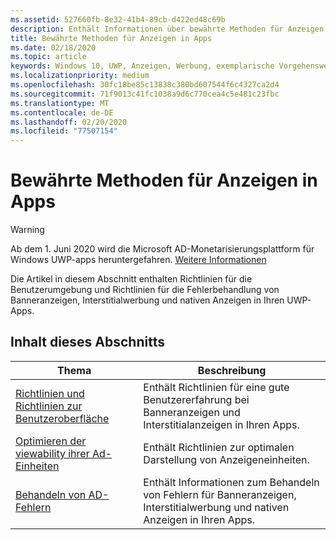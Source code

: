 ```yaml
---
ms.assetid: 527660fb-8e32-41b4-89cb-d422ed48c69b
description: Enthält Informationen über bewährte Methoden für Anzeigen in Apps, einschließlich der UX-Richtlinien und Fehlerbehandlung.
title: Bewährte Methoden für Anzeigen in Apps
ms.date: 02/18/2020
ms.topic: article
keywords: Windows 10, UWP, Anzeigen, Werbung, exemplarische Vorgehensweisen
ms.localizationpriority: medium
ms.openlocfilehash: 30fc18be85c13838c380bd607544f6c4327ca2d4
ms.sourcegitcommit: 71f9013c41fc1038a9d6c770cea4c5e481c23fbc
ms.translationtype: MT
ms.contentlocale: de-DE
ms.lasthandoff: 02/20/2020
ms.locfileid: "77507154"
---
```

# <a name="best-practices-for-ads-in-apps"></a>Bewährte Methoden für Anzeigen in Apps

>[!WARNING]
> Ab dem 1. Juni 2020 wird die Microsoft AD-Monetarisierungsplattform für Windows UWP-apps heruntergefahren. [Weitere Informationen](https://social.msdn.microsoft.com/Forums/windowsapps/en-US/db8d44cb-1381-47f7-94d3-c6ded3fea36f/microsoft-ad-monetization-platform-shutting-down-june-1st?forum=aiamgr)

Die Artikel in diesem Abschnitt enthalten Richtlinien für die Benutzerumgebung und Richtlinien für die Fehlerbehandlung von Banneranzeigen, Interstitialwerbung und nativen Anzeigen in Ihren UWP-Apps.

## <a name="in-this-section"></a>Inhalt dieses Abschnitts

|  Thema    | Beschreibung |               
|----------|-------|
| [Richtlinien und Richtlinien zur Benutzeroberfläche](ui-and-user-experience-guidelines.md) | Enthält Richtlinien für eine gute Benutzererfahrung bei Banneranzeigen und Interstitialanzeigen in Ihren Apps. |
| [Optimieren der viewability ihrer Ad-Einheiten](optimize-ad-unit-viewability.md) | Enthält Richtlinien zur optimalen Darstellung von Anzeigeneinheiten. |
| [Behandeln von AD-Fehlern](error-handling-with-advertising-libraries.md)     |  Enthält Informationen zum Behandeln von Fehlern für Banneranzeigen, Interstitialwerbung und nativen Anzeigen in Ihren Apps.          |



 

 
